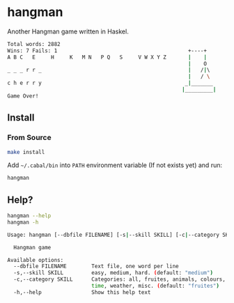 # hangman

Another Hangman game written in Haskel.

```bash
Total words: 2882
Wins: 7 Fails: 1                                          +----+   
A B C   E     H     K   M N   P Q   S     V W X Y Z       |    |   
                                                          |    O   
_ _ _ r r _                                               |   /|\  
                                                          |   / \  
c h e r r y                                              _|_______ 
                                                        |_________|
Game Over!
```

## Install 

### From Source

```bash
make install
```

Add `~/.cabal/bin` into `PATH` environment variable (If not exists yet) and 
run:

```bash
hangman
```

## Help?

```bash
hangman --help
hangman -h
```

```bash
Usage: hangman [--dbfile FILENAME] [-s|--skill SKILL] [-c|--category SKILL]

  Hangman game

Available options:
  --dbfile FILENAME        Text file, one word per line
  -s,--skill SKILL         easy, medium, hard. (default: "medium")
  -c,--category SKILL      Categories: all, fruites, animals, colours, places,
                           time, weather, misc. (default: "fruites")
  -h,--help                Show this help text
```
